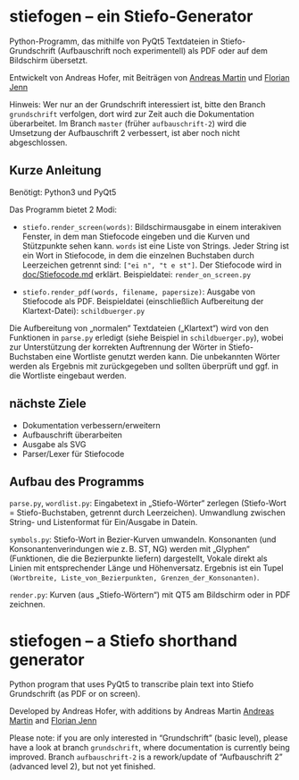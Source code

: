 # stiefogen – ein Stiefo-Generator

Python-Programm, das mithilfe von PyQt5 Textdateien in
Stiefo-Grundschrift (Aufbauschrift noch experimentell) als PDF oder auf dem Bildschirm übersetzt.

Entwickelt von Andreas Hofer, mit Beiträgen von [Andreas Martin](https://github.com/AndreasMartin72) und [Florian Jenn](https://github.com/effjot)

Hinweis: Wer nur an der Grundschrift interessiert ist, bitte den
Branch `grundschrift` verfolgen, dort wird zur Zeit auch die
Dokumentation überarbeitet.  Im Branch `master` (früher
`aufbauschrift-2`) wird die Umsetzung der Aufbauschrift 2 verbessert,
ist aber noch nicht abgeschlossen.


## Kurze Anleitung

Benötigt: Python3 und PyQt5

Das Programm bietet 2 Modi:

 * `stiefo.render_screen(words)`: Bildschirmausgabe in einem interakiven Fenster,
   in dem man Stiefocode eingeben und die Kurven und Stützpunkte sehen kann. `words`
   ist eine Liste von Strings. Jeder String ist ein Wort in Stiefocode, in dem die einzelnen
   Buchstaben durch Leerzeichen getrennt sind: `["ei n", "t e st"]`.  Der Stiefocode
   wird in [doc/Stiefocode.md](doc/Stiefocode.md) erklärt.
   Beispieldatei: `render_on_screen.py`

 * `stiefo.render_pdf(words, filename, papersize)`: Ausgabe von Stiefocode als PDF.
   Beispieldatei (einschließlich Aufbereitung der Klartext-Datei): `schildbuerger.py`

Die Aufbereitung von „normalen“ Textdateien („Klartext“) wird von den
Funktionen in `parse.py` erledigt (siehe Beispiel in
`schildbuerger.py`), wobei zur Unterstützung der korrekten Auftrennung
der Wörter in Stiefo-Buchstaben eine Wortliste genutzt werden kann. Die
unbekannten Wörter werden als Ergebnis mit zurückgegeben und sollten
überprüft und ggf. in die Wortliste eingebaut werden.


## nächste Ziele

 * Dokumentation verbessern/erweitern
 * Aufbauschrift überarbeiten
 * Ausgabe als SVG
 * Parser/Lexer für Stiefocode


## Aufbau des Programms

`parse.py`, `wordlist.py`: Eingabetext in „Stiefo-Wörter“ zerlegen
(Stiefo-Wort = Stiefo-Buchstaben, getrennt durch
Leerzeichen). Umwandlung zwischen String- und Listenformat für
Ein/Ausgabe in Datein.

`symbols.py`: Stiefo-Wort in Bezier-Kurven umwandeln. Konsonanten (und Konsonantenverindungen wie z. B. ST, NG) werden mit „Glyphen“ (Funktionen, die die Bezierpunkte liefern) dargestellt, Vokale direkt als Linien mit entsprechender Länge und Höhenversatz. Ergebnis ist ein Tupel `(Wortbreite, Liste_von_Bezierpunkten, Grenzen_der_Konsonanten)`.

`render.py`: Kurven (aus „Stiefo-Wörtern“) mit QT5 am Bildschirm oder in PDF zeichnen.


# stiefogen – a Stiefo shorthand generator

Python program that uses PyQt5 to transcribe plain text into Stiefo
Grundschrift (as PDF or on screen).

Developed by Andreas Hofer, with additions by Andreas Martin [Andreas Martin](https://github.com/AndreasMartin72) and [Florian Jenn](https://github.com/effjot)

Please note: if you are only interested in “Grundschrift” (basic
level), please have a look at branch `grundschrift`, where
documentation is currently being improved.  Branch `aufbauschrift-2`
is a rework/update of “Aufbauschrift 2” (advanced level 2), but not
yet finished.

